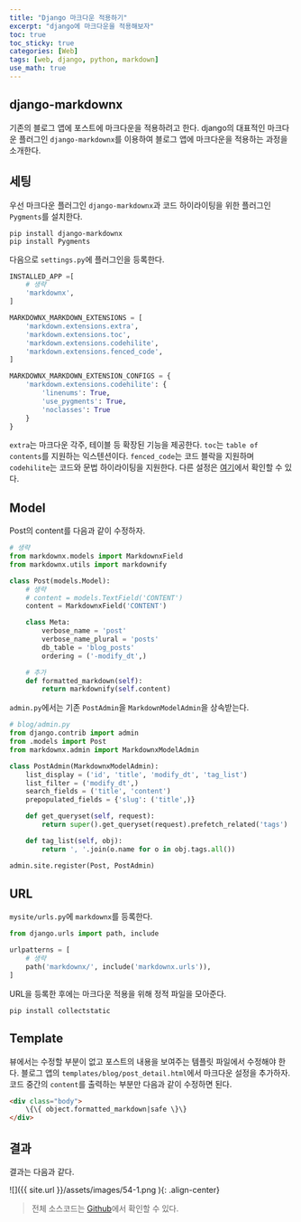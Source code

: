 ```yaml
---
title: "Django 마크다운 적용하기"
excerpt: "django에 마크다운을 적용해보자"
toc: true
toc_sticky: true
categories: [Web]
tags: [web, django, python, markdown]
use_math: true
---
```


## django-markdownx

기존의 블로그 앱에 포스트에 마크다운을 적용하려고 한다. django의 대표적인 마크다운 플러그인 `django-markdownx`를 이용하여 블로그 앱에 마크다운을 적용하는 과정을 소개한다.

## 세팅
우선 마크다운 플러그인 `django-markdownx`과 코드 하이라이팅을 위한 플러그인 `Pygments`를 설치한다.

```
pip install django-markdownx
pip install Pygments
```

다음으로 `settings.py`에 플러그인을 등록한다.

```python
INSTALLED_APP =[
    # 생략
    'markdownx',
]

MARKDOWNX_MARKDOWN_EXTENSIONS = [
    'markdown.extensions.extra',
    'markdown.extensions.toc',
    'markdown.extensions.codehilite',
    'markdown.extensions.fenced_code',
]

MARKDOWNX_MARKDOWN_EXTENSION_CONFIGS = {
    'markdown.extensions.codehilite': {
        'linenums': True,
        'use_pygments': True,
        'noclasses': True
    }
}
```

`extra`는 마크다운 각주, 테이블 등 확장된 기능을 제공한다. `toc`는 `table of contents`를 지원하는 익스텐션이다. `fenced_code`는 코드 블락을 지원하며 `codehilite`는 코드와 문법 하이라이팅을 지원한다. 다른 설정은 [여기](https://python-markdown.github.io/extensions/code_hilite/)에서 확인할 수 있다.

## Model
Post의 content를 다음과 같이 수정하자.

```python
# 생략
from markdownx.models import MarkdownxField
from markdownx.utils import markdownify

class Post(models.Model):
    # 생략
    # content = models.TextField('CONTENT')
    content = MarkdownxField('CONTENT')

    class Meta:
        verbose_name = 'post'
        verbose_name_plural = 'posts'
        db_table = 'blog_posts'
        ordering = ('-modify_dt',)

    # 추가
    def formatted_markdown(self):
        return markdownify(self.content)
```

`admin.py`에서는 기존 `PostAdmin`을 `MarkdownModelAdmin`을 상속받는다.

```python
# blog/admin.py
from django.contrib import admin
from .models import Post
from markdownx.admin import MarkdownxModelAdmin

class PostAdmin(MarkdownxModelAdmin):
    list_display = ('id', 'title', 'modify_dt', 'tag_list')
    list_filter = ('modify_dt',)
    search_fields = ('title', 'content')
    prepopulated_fields = {'slug': ('title',)}

    def get_queryset(self, request):
        return super().get_queryset(request).prefetch_related('tags')

    def tag_list(self, obj):
        return ', '.join(o.name for o in obj.tags.all())

admin.site.register(Post, PostAdmin)
```

## URL
`mysite/urls.py`에 `markdownx`를 등록한다.

```python
from django.urls import path, include

urlpatterns = [
    # 생략
    path('markdownx/', include('markdownx.urls')),
]
```

URL을 등록한 후에는 마크다운 적용을 위해 정적 파일을 모아준다.

```
pip install collectstatic
```

## Template
뷰에서는 수정할 부분이 없고 포스트의 내용을 보여주는 템플릿 파일에서 수정해야 한다. 블로그 앱의 `templates/blog/post_detail.html`에서 마크다운 설정을 추가하자. 코드 중간의 `content`를 출력하는 부분만 다음과 같이 수정하면 된다.

```html
<div class="body">
	\{\{ object.formatted_markdown|safe \}\}
</div>
```

## 결과
결과는 다음과 같다. 

![]({{ site.url }}/assets/images/54-1.png ){: .align-center}


> 전체 소스코드는 [Github](https://github.com/sys09270883/django-blog)에서 확인할 수 있다.

